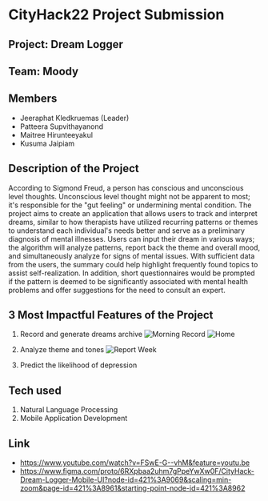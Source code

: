 # CityHack22 Project Submission
## Project: Dream Logger

## Team: Moody
## Members
- Jeeraphat Kledkruemas (Leader)
- Patteera Supvithayanond
- Maitree Hirunteeyakul
- Kusuma Jaipiam

## Description of the Project 
According to Sigmond Freud, a person has conscious and unconscious level thoughts. Unconscious level thought might not be apparent to most; it's responsible for the "gut feeling" or undermining mental condition.
The project aims to create an application that allows users to track and interpret dreams, similar to how therapists have utilized recurring patterns or themes to understand each individual's needs better and serve as a preliminary diagnosis of mental illnesses. Users can input their dream in various ways; the algorithm will analyze patterns, report back the theme and overall mood, and simultaneously analyze for signs of mental issues. With sufficient data from the users, the summary could help highlight frequently found topics to assist self-realization. In addition, short questionnaires would be prompted if the pattern is deemed to be significantly associated with mental health problems and offer suggestions for the need to consult an expert.

## 3 Most Impactful Features of the Project 
1. Record and generate dreams archive 
![Morning Record](https://user-images.githubusercontent.com/69179241/151686209-09701a1a-70f5-4657-a31d-17b5ff324c24.png)
![Home](https://user-images.githubusercontent.com/69179241/151686273-0b4ff767-d3d8-4cfe-ad0d-0cf45089c3ee.png)

2. Analyze theme and tones
![Report Week](https://user-images.githubusercontent.com/69179241/151686218-157efc2d-c3f3-435f-8068-11abb2f3646f.png)

3. Predict the likelihood of depression

## Tech used 
1. Natural Language Processing
2. Mobile Application Development

## Link
- https://www.youtube.com/watch?v=FSwE-G--vhM&feature=youtu.be
- https://www.figma.com/proto/6RXpbaa2uhm7gPpeYwXw0F/CityHack-Dream-Logger-Mobile-UI?node-id=421%3A9069&scaling=min-zoom&page-id=421%3A8961&starting-point-node-id=421%3A8962
